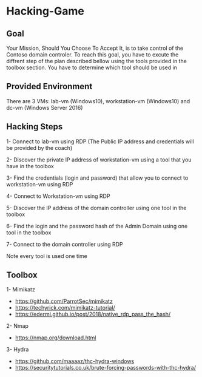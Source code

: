 # Hacking-Game

## Goal

Your Mission, Should You Choose To Accept It, is to take control of the Contoso domain controler. To reach this goal, you have to excute the diffrent step of the plan described bellow using the tools provided in the toolbox section. You have to determine which tool should be used in

## Provided Environment 

There are 3 VMs: lab-vm (Windows10), workstation-vm (Windows10) and dc-vm (Windows Server 2016) 


## Hacking Steps

1- Connect to lab-vm using RDP (The Public IP address and credentials will be provided by the coach)

2- Discover the private IP address of workstation-vm using a tool that you have in the toolbox

3- Find the credentials (login and password) that allow you to connect to workstation-vm using RDP

4- Connect to Workstation-vm using RDP

5- Discover the IP address of the domain controller using one tool in the toolbox  

6- Find the login and the password hash of the Admin Domain using one tool in the toolbox

7- Connect to the domain controller using RDP 


Note every tool is used one time 

## Toolbox
1- Mimikatz 
- https://github.com/ParrotSec/mimikatz
- https://techyrick.com/mimikatz-tutorial/
- https://edermi.github.io/post/2018/native_rdp_pass_the_hash/

2- Nmap 
- https://nmap.org/download.html

3- Hydra 
- https://github.com/maaaaz/thc-hydra-windows
- https://securitytutorials.co.uk/brute-forcing-passwords-with-thc-hydra/

